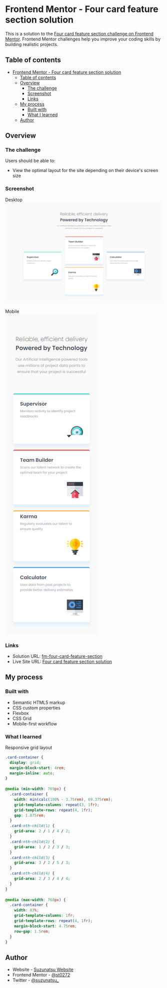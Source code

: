 # Frontend Mentor - Four card feature section solution

This is a solution to the [Four card feature section challenge on Frontend Mentor](https://www.frontendmentor.io/challenges/four-card-feature-section-weK1eFYK). Frontend Mentor challenges help you improve your coding skills by building realistic projects. 

## Table of contents

- [Frontend Mentor - Four card feature section solution](#frontend-mentor---four-card-feature-section-solution)
  - [Table of contents](#table-of-contents)
  - [Overview](#overview)
    - [The challenge](#the-challenge)
    - [Screenshot](#screenshot)
    - [Links](#links)
  - [My process](#my-process)
    - [Built with](#built-with)
    - [What I learned](#what-i-learned)
  - [Author](#author)

## Overview

### The challenge

Users should be able to:

- View the optimal layout for the site depending on their device's screen size

### Screenshot

Desktop  
![desktop](./design/desktop.png)

Mobile  
![mobile](./design/mobile.png)

### Links

- Solution URL: [fm-four-card-feature-section](https://github.com/st0272/fm-four-card-feature-section)
- Live Site URL: [Four card feature section solution](https://st0272.github.io/fm-four-card-feature-section/)

## My process

### Built with

- Semantic HTML5 markup
- CSS custom properties
- Flexbox
- CSS Grid
- Mobile-first workflow

### What I learned

Responsive grid layout

```css
.card-container {
  display: grid;
  margin-block-start: 4rem;
  margin-inline: auto;
}

@media (min-width: 769px) {
  .card-container {
    width: min(calc(100% - 3.75rem), 69.375rem);
    grid-template-columns: repeat(3, 1fr);
    grid-template-rows: repeat(4, 1fr);
    gap: 1.875rem;
  }
  .card:nth-child(1) {
    grid-area: 2 / 1 / 4 / 2;
  }
  .card:nth-child(2) {
    grid-area: 1 / 2 / 3 / 3;
  }
  .card:nth-child(3) {
    grid-area: 3 / 2 / 5 / 3;
  }
  .card:nth-child(4) {
    grid-area: 2 / 3 / 4 / 4;
  }
}

@media (max-width: 768px) {
  .card-container {
    width: 83%;
    grid-template-columns: 1fr;
    grid-template-rows: repeat(4, 1fr);
    margin-block-start: 4.75rem;
    row-gap: 1.5rem;
  }
}
```

## Author

- Website - [Suzunatsu Website](https://www.suzunatsu.com)
- Frontend Mentor - [@st0272](https://www.frontendmentor.io/profile/st0272)
- Twitter - [@suzunatsu_](https://www.twitter.com/suzunatsu_)
